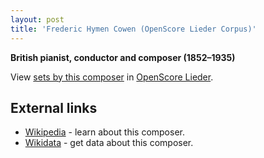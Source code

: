 ```yaml
---
layout: post
title: 'Frederic Hymen Cowen (OpenScore Lieder Corpus)'
---
```


__British pianist, conductor and composer (1852–1935)__

View [sets by this composer] in [OpenScore Lieder].

[sets by this composer]: https://musescore.com/openscore-lieder-corpus/sets?order=title&text=Cowen,+Frederic
[OpenScore Lieder]: https://musescore.com/openscore-lieder-corpus

## External links

- [Wikipedia] - learn about this composer.
- [Wikidata] - get data about this composer.

[Wikipedia]: https://en.wikipedia.org/wiki/Frederic_Hymen_Cowen
[Wikidata]: https://www.wikidata.org/wiki/Q1452734
